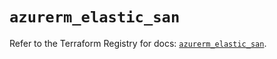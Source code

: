 # `azurerm_elastic_san`

Refer to the Terraform Registry for docs: [`azurerm_elastic_san`](https://registry.terraform.io/providers/hashicorp/azurerm/4.47.0/docs/resources/elastic_san).
